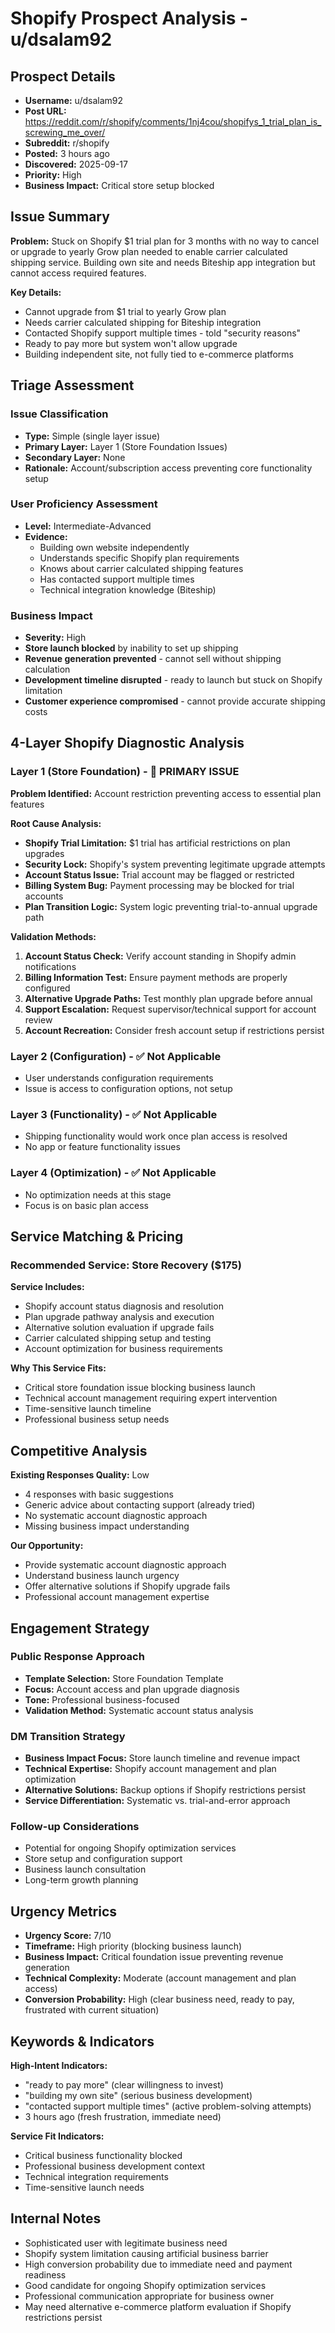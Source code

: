 # Shopify Prospect Analysis - u/dsalam92

## Prospect Details
- **Username:** u/dsalam92
- **Post URL:** https://reddit.com/r/shopify/comments/1nj4cou/shopifys_1_trial_plan_is_screwing_me_over/
- **Subreddit:** r/shopify
- **Posted:** 3 hours ago
- **Discovered:** 2025-09-17
- **Priority:** High
- **Business Impact:** Critical store setup blocked

## Issue Summary
**Problem:** Stuck on Shopify $1 trial plan for 3 months with no way to cancel or upgrade to yearly Grow plan needed to enable carrier calculated shipping service. Building own site and needs Biteship app integration but cannot access required features.

**Key Details:**
- Cannot upgrade from $1 trial to yearly Grow plan
- Needs carrier calculated shipping for Biteship integration
- Contacted Shopify support multiple times - told "security reasons"
- Ready to pay more but system won't allow upgrade
- Building independent site, not fully tied to e-commerce platforms

## Triage Assessment

### Issue Classification
- **Type:** Simple (single layer issue)
- **Primary Layer:** Layer 1 (Store Foundation Issues)
- **Secondary Layer:** None
- **Rationale:** Account/subscription access preventing core functionality setup

### User Proficiency Assessment
- **Level:** Intermediate-Advanced
- **Evidence:** 
  - Building own website independently
  - Understands specific Shopify plan requirements
  - Knows about carrier calculated shipping features
  - Has contacted support multiple times
  - Technical integration knowledge (Biteship)

### Business Impact
- **Severity:** High
- **Store launch blocked** by inability to set up shipping
- **Revenue generation prevented** - cannot sell without shipping calculation
- **Development timeline disrupted** - ready to launch but stuck on Shopify limitation
- **Customer experience compromised** - cannot provide accurate shipping costs

## 4-Layer Shopify Diagnostic Analysis

### Layer 1 (Store Foundation) - 🎯 PRIMARY ISSUE
**Problem Identified:** Account restriction preventing access to essential plan features

**Root Cause Analysis:**
- **Shopify Trial Limitation:** $1 trial has artificial restrictions on plan upgrades
- **Security Lock:** Shopify's system preventing legitimate upgrade attempts
- **Account Status Issue:** Trial account may be flagged or restricted
- **Billing System Bug:** Payment processing may be blocked for trial accounts
- **Plan Transition Logic:** System logic preventing trial-to-annual upgrade path

**Validation Methods:**
1. **Account Status Check:** Verify account standing in Shopify admin notifications
2. **Billing Information Test:** Ensure payment methods are properly configured
3. **Alternative Upgrade Paths:** Test monthly plan upgrade before annual
4. **Support Escalation:** Request supervisor/technical support for account review
5. **Account Recreation:** Consider fresh account setup if restrictions persist

### Layer 2 (Configuration) - ✅ Not Applicable
- User understands configuration requirements
- Issue is access to configuration options, not setup

### Layer 3 (Functionality) - ✅ Not Applicable
- Shipping functionality would work once plan access is resolved
- No app or feature functionality issues

### Layer 4 (Optimization) - ✅ Not Applicable
- No optimization needs at this stage
- Focus is on basic plan access

## Service Matching & Pricing

### Recommended Service: **Store Recovery ($175)**

**Service Includes:**
- Shopify account status diagnosis and resolution
- Plan upgrade pathway analysis and execution
- Alternative solution evaluation if upgrade fails
- Carrier calculated shipping setup and testing
- Account optimization for business requirements

**Why This Service Fits:**
- Critical store foundation issue blocking business launch
- Technical account management requiring expert intervention
- Time-sensitive launch timeline
- Professional business setup needs

## Competitive Analysis

**Existing Responses Quality:** Low
- 4 responses with basic suggestions
- Generic advice about contacting support (already tried)
- No systematic account diagnostic approach
- Missing business impact understanding

**Our Opportunity:**
- Provide systematic account diagnostic approach
- Understand business launch urgency
- Offer alternative solutions if Shopify upgrade fails
- Professional account management expertise

## Engagement Strategy

### Public Response Approach
- **Template Selection:** Store Foundation Template
- **Focus:** Account access and plan upgrade diagnosis
- **Tone:** Professional business-focused
- **Validation Method:** Systematic account status analysis

### DM Transition Strategy
- **Business Impact Focus:** Store launch timeline and revenue impact
- **Technical Expertise:** Shopify account management and plan optimization
- **Alternative Solutions:** Backup options if Shopify restrictions persist
- **Service Differentiation:** Systematic vs. trial-and-error approach

### Follow-up Considerations
- Potential for ongoing Shopify optimization services
- Store setup and configuration support
- Business launch consultation
- Long-term growth planning

## Urgency Metrics
- **Urgency Score:** 7/10
- **Timeframe:** High priority (blocking business launch)
- **Business Impact:** Critical foundation issue preventing revenue generation
- **Technical Complexity:** Moderate (account management and plan access)
- **Conversion Probability:** High (clear business need, ready to pay, frustrated with current situation)

## Keywords & Indicators
**High-Intent Indicators:**
- "ready to pay more" (clear willingness to invest)
- "building my own site" (serious business development)
- "contacted support multiple times" (active problem-solving attempts)
- 3 hours ago (fresh frustration, immediate need)

**Service Fit Indicators:**
- Critical business functionality blocked
- Professional business development context
- Technical integration requirements
- Time-sensitive launch needs

## Internal Notes
- Sophisticated user with legitimate business need
- Shopify system limitation causing artificial business barrier
- High conversion probability due to immediate need and payment readiness
- Good candidate for ongoing Shopify optimization services
- Professional communication appropriate for business owner
- May need alternative e-commerce platform evaluation if Shopify restrictions persist
